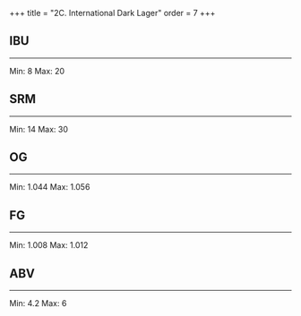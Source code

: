 +++
title = "2C. International Dark Lager"
order = 7
+++
## IBU
******
Min: 8
Max: 20
## SRM
******
Min: 14
Max: 30
## OG
******
Min: 1.044
Max: 1.056
## FG
******
Min: 1.008
Max: 1.012
## ABV
******
Min: 4.2
Max: 6
